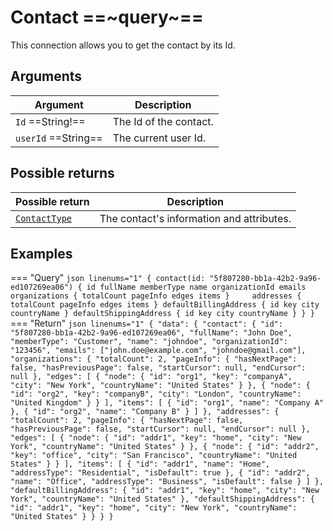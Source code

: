 # Contact ==~query~==

This connection allows you to get the contact by its Id.

## Arguments

| Argument                           	| Description                                                                   	|
|------------------------------------	|--------------------------------------------------------------------------------	|
| `Id`  ==String!==         	        | The Id of the contact.                                                        	|
| `userId`  ==String==              	| The current user Id.                                                          	|


## Possible returns

| Possible return                                    	| Description                             	|
|---------------------------------------------------	|------------------------------------------	|
| [`ContactType`](../Objects/ContactType.md)              | The contact's information and attributes.	|

## Examples

=== "Query"
    ```json linenums="1"
    {
      contact(id: "5f807280-bb1a-42b2-9a96-ed107269ea06") {
        id
        fullName
        memberType
        name
        organizationId
        emails
        organizations {
          totalCount
          pageInfo
          edges
          items
        }    
        addresses {
          totalCount
          pageInfo
          edges
          items
        }
        defaultBillingAddress {
          id
          key
          city
          countryName
        }
        defaultShippingAddress {
          id
          key
          city
          countryName
        }
      }
    }  
    ```
=== "Return"
    ```json linenums="1"
    {
      "data": {
        "contact": {
          "id": "5f807280-bb1a-42b2-9a96-ed107269ea06",
          "fullName": "John Doe",
          "memberType": "Customer",
          "name": "johndoe",
          "organizationId": "123456",
          "emails": ["john.doe@example.com", "johndoe@gmail.com"],
          "organizations": {
            "totalCount": 2,
            "pageInfo": {
            "hasNextPage": false,
            "hasPreviousPage": false,
            "startCursor": null,
            "endCursor": null
            },
            "edges": [
              {
                "node": {
                "id": "org1",
                "key": "companyA",
                "city": "New York",
                "countryName": "United States"
                }
              },
              {
                "node": {
                "id": "org2",
                "key": "companyB",
                "city": "London",
                "countryName": "United Kingdom"
                }
              }
            ],
            "items": [
              {
                "id": "org1",
                "name": "Company A"
              },
              {
                "id": "org2",
                "name": "Company B"
              }
            ]
          },
          "addresses": {
            "totalCount": 2,
            "pageInfo": {
              "hasNextPage": false,
              "hasPreviousPage": false,
              "startCursor": null,
              "endCursor": null
            },
            "edges": [
              {
                "node": {
                  "id": "addr1",
                  "key": "home",
                  "city": "New York",
                  "countryName": "United States"
                }
              },
              {
                "node": {
                  "id": "addr2",
                  "key": "office",
                  "city": "San Francisco",
                  "countryName": "United States"
                }
              }
            ],
            "items": [
              {
                "id": "addr1",
                "name": "Home",
                "addressType": "Residential",
                "isDefault": true
              },
              {
                "id": "addr2",
                "name": "Office",
                "addressType": "Business",
                "isDefault": false
              }
            ]
          },
          "defaultBillingAddress": {
            "id": "addr1",
            "key": "home",
            "city": "New York",
            "countryName": "United States"
          },
          "defaultShippingAddress": {
            "id": "addr1",
            "key": "home",
            "city": "New York",
            "countryName": "United States"
          }
        }
      }
    }
    ```